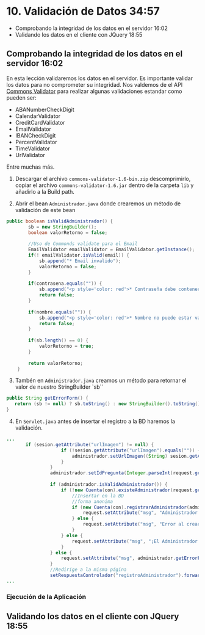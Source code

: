 # 10. Validación de Datos 34:57

* Comprobando la integridad de los datos en el servidor 16:02
* Validando los datos en el cliente con JQuery 18:55

## Comprobando la integridad de los datos en el servidor 16:02

En esta lección validaremos los datos en el servidor. Es importante validar los datos para no comprometer su integridad. Nos valdemos de el API [Commons Validator](http://commons.apache.org/proper/commons-validator/) para realizar algunas validaciones estandar como pueden ser:

* ABANumberCheckDigit
* CalendarValidator
* CreditCardValidator
* EmailValidator
* IBANCheckDigit
* PercentValidator
* TimeValidator
* UrlValidator

Entre muchas más.

1. Descargar el archivo `commons-validator-1.6-bin.zip` descomprimirlo, copiar el archivo `commons-validator-1.6.jar` dentro de la carpeta `lib` y añadirlo a la Build path.

2. Abrir el bean `Administrador.java` donde crearemos un método de validación de este bean 

```java
public boolean isValidAdministrador() {
		sb = new StringBuilder();
		boolean valorRetorno = false;
		
		//Uso de Commonds validate para el Email
		EmailValidator emailValidator = EmailValidator.getInstance();
		if(! emailValidator.isValid(email)) {
			sb.append("* Email invalido");
			valorRetorno = false;
		}
		
		if(contrasena.equals("")) {
			sb.append("<p style='color: red'>* Contraseña debe contener mínimo 4 caracteres.<p>");
			return false;
		}
		
		if(nombre.equals("")) {
			sb.append("<p style='color: red'>* Nombre no puede estar vacío.<p>");
			return false;
		}
		
		if(sb.length() == 0) {
			valorRetorno = true;
		}
		
		return valorRetorno;
	}
```

3. Tambén en `Administrador.java` creamos un método para retornar el valor de nuestro StringBuilder `sb``

```java
public String getErrorForm() {
   return (sb != null) ? sb.toString() : new StringBuilder().toString();//cadena vacía sino se cumple
}
```

4. En `Servlet.java` antes de insertar el registro a la BD haremos la validación.

```java
...
       if (sesion.getAttribute("urlImagen") != null) {
					if (!sesion.getAttribute("urlImagen").equals("")) {
						administrador.setUrlImagen((String) sesion.getAttribute("urlImagen"));
					} 
				}
				administrador.setIdPregunta(Integer.parseInt(request.getParameter("pregunta")));
				
				if (administrador.isValidAdministrador()) {
					if (!new Cuenta(con).existeAdministrador(request.getParameter("email"))) {
						//Insertar en la BD
						//forma anonima
						if (new Cuenta(con).registrarAdministrador(administrador)) {
							request.setAttribute("msg", "Administrador creado correctamente");
						} else {
							request.setAttribute("msg", "Error al crear Administrador");
						}
					} else {
						request.setAttribute("msg", "¡El Administrador ya existe!");
					} 
				} else {
					request.setAttribute("msg", administrador.getErrorForm());
				}
				//Redirige a la misma página
				setRespuestaControlador("registroAdministrador").forward(request, response);
...
```

### Ejecución de la Aplicación



## Validando los datos en el cliente con JQuery 18:55
